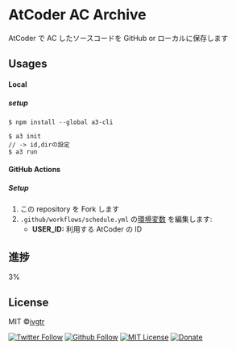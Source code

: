 # AtCoder AC Archive

AtCoder で AC したソースコードを GitHub or ローカルに保存します

## Usages

#### Local

##### setup

```shell
$ npm install --global a3-cli
```

```shell
$ a3 init
// -> id,dirの設定
$ a3 run
```

#### GitHub Actions

##### Setup

1. この repository を Fork します
1. `.github/workflows/schedule.yml` の[環境変数](https://github.com/ivgtr/atcoder-ac-archive/blob/master/.github/workflows/schedule.yml#L24-L31) を編集します:
   - **USER_ID:** 利用する AtCoder の ID

## 進捗

3%

## License

MIT ©[ivgtr](https://github.com/ivgtr)

[![Twitter Follow](https://img.shields.io/twitter/follow/ivgtr?style=social)](https://twitter.com/ivgtr) [![Github Follow](https://img.shields.io/github/followers/ivgtr?style=social)](https://github.com/ivgtr) [![MIT License](http://img.shields.io/badge/license-MIT-blue.svg?style=flat)](LICENSE) [![Donate](https://img.shields.io/badge/%EF%BC%84-support-green.svg?style=flat-square)](https://www.buymeacoffee.com/ivgtr)
